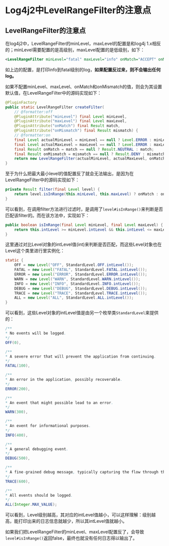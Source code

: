 # Log4j2中LevelRangeFilter的注意点

## LevelRangeFilter的注意点

在log4j2中，LevelRangeFilter的minLevel，maxLevel的配置是和log4j 1.x相反的；minLevel需要配置的是高级别，maxLevel配置的是低级别，如下：

```xml
<LevelRangeFilter minLevel="fatal" maxLevel="info" onMatch="ACCEPT" onMismatch="DENY"/>
```

如上边的配置，是打印info到fatal级别的log，**如果配置反过来，则不会输出任何log。**

如果不配置minLevel、maxLevel、onMatch和onMismatch的值，则会为其设置默认值，在LevelRangeFilter中的源码实现如下：<!--more-->
```java
@PluginFactory
public static LevelRangeFilter createFilter(
	// @formatter:off
	@PluginAttribute("minLevel") final Level minLevel,
	@PluginAttribute("maxLevel") final Level maxLevel,
	@PluginAttribute("onMatch") final Result match,
	@PluginAttribute("onMismatch") final Result mismatch) {
	// @formatter:on
	final Level actualMinLevel = minLevel == null ? Level.ERROR : minLevel;
	final Level actualMaxLevel = maxLevel == null ? Level.ERROR : maxLevel;
	final Result onMatch = match == null ? Result.NEUTRAL : match;
	final Result onMismatch = mismatch == null ? Result.DENY : mismatch;
	return new LevelRangeFilter(actualMinLevel, actualMaxLevel, onMatch, onMismatch);
}
```

至于为什么把最大最小level的值配置反了就会无法输出，是因为在LevelRangeFilter中的源码实现如下：
```java
private Result filter(final Level level) {
	return level.isInRange(this.minLevel, this.maxLevel) ? onMatch : onMismatch;
}
```

可以看到，在调用filter方法进行过滤时，是调用了`level#isInRange()`来判断是否匹配该filter的。而在该方法中，实现如下：
```java
public boolean isInRange(final Level minLevel, final Level maxLevel) {
	return this.intLevel >= minLevel.intLevel && this.intLevel <= maxLevel.intLevel;
}
```

这里通过对比Level对象的intLevel值(int)来判断是否匹配，而这些Level对象也在Level这个类里进行里实例化：
```java
static {
	OFF = new Level("OFF", StandardLevel.OFF.intLevel());
	FATAL = new Level("FATAL", StandardLevel.FATAL.intLevel());
	ERROR = new Level("ERROR", StandardLevel.ERROR.intLevel());
	WARN = new Level("WARN", StandardLevel.WARN.intLevel());
	INFO = new Level("INFO", StandardLevel.INFO.intLevel());
	DEBUG = new Level("DEBUG", StandardLevel.DEBUG.intLevel());
	TRACE = new Level("TRACE", StandardLevel.TRACE.intLevel());
	ALL = new Level("ALL", StandardLevel.ALL.intLevel());
}
```

可以看到，这些Level对象的intLevel值是由另一个枚举类`StandardLevel`来提供的：
```java
/**
* No events will be logged.
*/
OFF(0),

/**
* A severe error that will prevent the application from continuing.
*/
FATAL(100),

/**
* An error in the application, possibly recoverable.
*/
ERROR(200),

/**
* An event that might possible lead to an error.
*/
WARN(300),

/**
* An event for informational purposes.
*/
INFO(400),

/**
* A general debugging event.
*/
DEBUG(500),

/**
* A fine-grained debug message, typically capturing the flow through the application.
*/
TRACE(600),

/**
* All events should be logged.
*/
ALL(Integer.MAX_VALUE);
```

可以看到，Level级别越高，其对应的intLevel值越小，可以这样理解：级别越高，能打印出来的日志信息就越少，所以其intLevel值就越小。

如果我们把LevelRangeFilter的minLevel、maxLevel配置反了，会导致`level#isInRange()`返回false，最终也就没有任何日志得以输出了。
